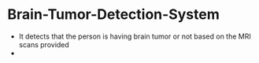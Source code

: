 # Brain-Tumor-Detection-System
* It detects that the person is having brain tumor or not based on the MRI scans provided 
* 
